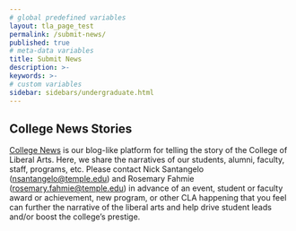 ```yaml
---
# global predefined variables
layout: tla_page_test
permalink: /submit-news/
published: true
# meta-data variables
title: Submit News
description: >-
keywords: >-
# custom variables
sidebar: sidebars/undergraduate.html
---
```

## College News Stories
[College News](https://liberalarts.temple.edu/news) is our blog-like platform for telling the story of the College of Liberal Arts. Here, we share the narratives of our students, alumni, faculty, staff, programs, etc. Please contact Nick Santangelo (nsantangelo@temple.edu) and Rosemary Fahmie (rosemary.fahmie@temple.edu) in advance of an event, student or faculty award or achievement, new program, or other CLA happening that you feel can further the narrative of the liberal arts and help drive student leads and/or boost the college’s prestige.
